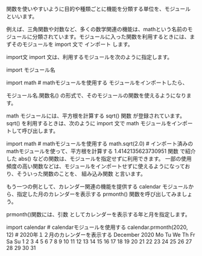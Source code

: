 関数を使いやすいように目的や種類ごとに機能を分類する単位を、モジュール といいます。

例えば、三角関数や対数など、多くの数学関連の機能は、mathという名前のモジュールに分類されています。モジュールに入った関数を利用するときには、まずそのモジュールを import 文で インポート します。

import文
import 文は、利用するモジュールを次のように指定します。

import モジュール名

import math # mathモジュールを使用する
モジュールをインポートしたら、

モジュール名.関数名()
の形式で、そのモジュールの関数を使えるようになります。

math モジュールには、平方根を計算する sqrt() 関数 が登録されています。sqrt() を利用するときは、次のように import 文で math モジュールをインポートして呼び出します。

import math # mathモジュールを使用する
math.sqrt(2.0) # インポート済みの mathモジュールを使って、平方根を計算する
1.4142135623730951
関数 で紹介した abs() などの関数は、モジュールを指定せずに利用できます。 一部の使用頻度の高い関数などは、モジュールをインポートせずに使えるようになっており、そういった関数のことを、 組み込み関数 と言います。

もう一つの例として、カレンダー関連の機能を提供する calendar モジュールから、指定した月のカレンダーを表示する prmonth() 関数を呼び出してみましょう。

prmonth()関数には、引数 としてカレンダーを表示する年と月を指定します。

import calendar # calendarモジュールを使用する
calendar.prmonth(2020, 12) # 2020年１２月のカレンダーを表示する
   December 2020
Mo Tu We Th Fr Sa Su
    1  2  3  4  5  6
 7  8  9 10 11 12 13
14 15 16 17 18 19 20
21 22 23 24 25 26 27
28 29 30 31
